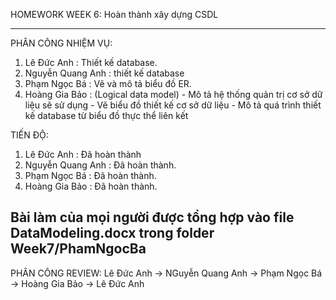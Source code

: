 HOMEWORK WEEK 6: Hoàn thành xây dựng CSDL

-------------------------------------------------------------------------------
PHÂN CÔNG NHIỆM VỤ:

1. Lê Đức Anh : Thiết kế database.
2. Nguyễn Quang Anh : thiết kế database
3. Phạm Ngọc Bá : Vẽ và mô tả biểu đồ ER.
4. Hoàng Gia Bảo : (Logical data model) - Mô tả hệ thống quản trị cơ sở dữ liệu sẽ sử dụng
                                        - Vẽ biểu đồ thiết kế cơ sở dữ liệu
                                        - Mô tả quá trình thiết kế database từ biểu đồ thực thể liên kết

TIẾN ĐỘ:
1. Lê Đức Anh : Đã hoàn thành
2. Nguyễn Quang Anh : Đã hoàn thành.
3. Phạm Ngọc Bá : Đã hoàn thành.
4. Hoàng Gia Bảo : Đã hoàn thành.

Bài làm của mọi người được tổng hợp vào file DataModeling.docx trong folder Week7/PhamNgocBa
---------------------------------------------------------------------------------

PHÂN CÔNG REVIEW:
Lê Đức Anh -> NGuyễn Quang Anh -> Phạm Ngọc Bá -> Hoàng Gia Bảo -> Lê Đức Anh

